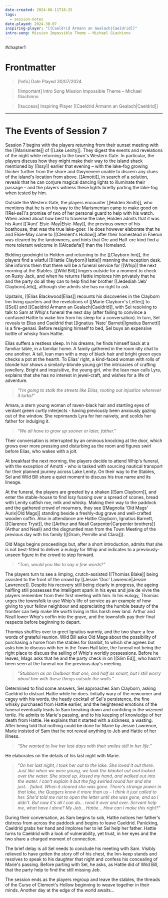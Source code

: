```yaml
---
date-created: 2024-08-11T18:25
tags:
  - session-notes
date-played: 2024-30-07
inspiring-player: "[[Caeldrid Àrmann an Gealach|Caeldrid]]"
intro-song: Mission Impossible Theme – Michael Giachinno
---
```

#chapter1 
# Frontmatter

> [!info] Date Played
> 30/07/2024

> [!important] Intro Song
> Mission Impossible Theme – Michael Giachinno

> [!success] Inspiring Player
> [[Caeldrid Àrmann an Gealach|Caeldrid]]

---
# The Events of Session 7
Session 7 begins with the players returning from their sunset meeting with the [[Marismente]] of [[Lake Lenity]]. They digest the events and revelations of the night while returning to the town's Western Gate. In particular, the players discuss how they might make their way to the island shack mentioned by [[Issy]] earlier that evening – with the lake-fog growing thicker further from the shore and Gwynevere unable to discern any clues of the island's location from above. [[Amotti]], in search of a solution, reveals that he can conjure magical dancing lights to illuminate their passage – and the players witness these lights briefly parting the lake-fog when tested by him.

Outside the Western Gate, the players encounter [[Holden Smith]], who mentions that he is on his way to the Marismentan camp to make good on [[Rel-se]]'s promise of two of her personal guard to help with his watch. When asked about how best to traverse the lake, Holden admits that it was his Aunt [['Aunt' Elsie-May|Elsie-May]], the previous owner of his boathouse, that was the true lake-goer. He does however elaborate that he and Elsie-May came to [[Clement's Hollow]] after their homestead in Faerun was cleared by the landowners, and hints that Orc and Half-orc kind find a more tolerant welcome in [[Alcadeña]] than the Homeland.

Bidding goodnight to Holden and returning to the [[Clayborn Inn]], the players find a wistful [[Hattie Clayborn|Hattie]] manning the reception desk. She informs them that there will be a funeral service for [[Whip]] the next morning at the Stables. [[Wild Bill]] lingers outside for a moment to check on Rusty Jack, and when he returns Hattie implores him privately that he and the party do all they can to help find her brother [[Jedediah ‘Jeb’ Clayborn|Jeb]], although she admits she has no right to ask.

Upstairs, [[Elias Blackwood|Elias]] recounts his discoveries in the Clayborn Inn living quarters and the revelations of [[Marie Clayborn's Letter]] to [[Sel]] and [[Caeldrid Àrmann an Gealach|Caeldrid]], with Sel resolving to talk to Sam at Whip's funeral the next day (after failing to convince a confused Hattie to wake him from his sleep for a conversation). In turn, Sel reveals to Elias and Caeldrid that [[Ignatius 'Nate' Barnett|Ignatius Barnett]] is a fire-genasi. Before resigning himself to bed, Sel buys an expensive bottle of whisky from Hattie.

Elias suffers a restless sleep. In his dreams, he finds himself back at a familiar table, in a familiar home. A family gathered in the room idly chat to one another. A tall, lean man with a mop of black hair and bright green eyes checks a pot at the hearth. To Elias' right, a kind-faced woman with rolls of blonde hair shows a similarly-blonde young girl the intricacies of crafting jewellery. Bright and inquisitive, the young girl, who the lean man calls Lyra, explains that she has no interest in jewel-craft, and wishes for a life of adventure.

> *"I'm going to stalk the streets like Elias, rooting out injustice wherever it lurks!"*

Amara, a stern young woman of raven-black hair and startling eyes of verdant green curtly interjects - having previously been anxiously gazing out of the window. She reprimands Lyra for her naivety, and scolds her father for indulging it.

> *"We all have to grow up sooner or later, father."*

Their conversation is interrupted by an ominous knocking at the door, which grows ever more pressing and disturbing as the room and figures swirl before Elias, who wakes with a jolt.

At breakfast the next morning, the players decide to attend Whip's funeral, with the exception of Amotti - who is tasked with sourcing nautical transport for their planned journey across Lake Lenity. On their way to the Stables, Sel and Wild Bill share a quiet moment to discuss his true name and its lineage.

At the funeral, the players are greeted by a shaken [[Sam Clayborn]], and enter the stable-house to find Issy fussing over a spread of scones, bread with Lenity catfish roe, milk and whisky. Making their way to the paddock and the gathered crowd of mourners, they see [[Magnolia 'Old Mags' Aurix|Old Mags]] standing beside a freshly-dug grave and well-crafted wooden coffin. Also in attendance are Hattie Clayborn, Ignatius Barnett, [[Clarence Tryst]], the [[Arthur and Neall Carpenter|Carpenter brothers]] (Arthur and Neall) and the disgruntled man from the Town Meeting of the previous day with his family ([[Gram, Pernille and Clara]]).

Old Mags begins proceedings but, after a short introduction, admits that she is not best-fitted to deliver a eulogy for Whip and indicates to a previously-unseen figure in the crowd to step forward.

> *"Tom, would you like to say a few words?"*

The players turn to see a limping, crutch-assisted [[Thomias Blake]] being assisted to the front of the crowd by [[Jessie 'Doc' Lawrence|Jessie Lawrence]]. Despite his recovery still being clearly in progress, the ageing halfling still possesses the intelligent spark in his eyes and joie de vivre the players remember from their first meeting with him. In his eulogy, Thomias urges the townsfolk to use Whip's life of service as an example of how giving to your fellow neighbour and appreciating the humble beauty of the frontier can help make life worth living in this harsh new land. Arthur and Neall lower Whip's coffin into the grave, and the townsfolk pay their final respects before beginning to depart.

Thomias shuffles over to greet Ignatius warmly, and the two share a few words of grateful reunion. Wild Bill asks Old Mags about the possibility of purchasing a horse from the stables for Gambit, to which she agrees but asks him to discuss with her in the Town Hall later, the funeral not being the right place to discuss the selling of Whip's worldly possessions. Before he leaves, Mags asks that he and the party check in on [[Slim Ed]], who hasn't been seen at the funeral nor the previous day's meeting.

> *"Stubborn as an Owlbear that one, and half as smart, but I still worry about him with these things outside the walls."*

Determined to find some answers, Sel approaches Sam Clayborn, asking Caeldrid to distract Hattie while he does. Initially wary of the newcomer and cagey with his words, the heady cocktail of Sel's persistence, the fine whisky purchased from Hattie earlier, and the heightened emotions of the funeral eventually leads to Sam breaking down and confiding in the wizened tortle. He admits to Marie's passing, and to his keeping of knowledge of her death from Hattie. He explains that it started with a sickness, a wasting. After being told that nothing could be done for Marie by Jessie Lawrence, Marie insisted of Sam that he not reveal anything to Jeb and Hattie of her illness.

> *"She wanted to live her last days with their smiles still in her life."*

He elaborates on the details of his last night with Marie.

> *"On her last night, I took her out to the lake. She loved it out there. Just like when we were young, we took the blanket out and looked over the water. She stood up, kissed my hand, and walked out into the water. I can't explain it but the fog swirled round her and she just... faded. When it cleared she was gone. There's strange power in that lake, the Quagers know it more than us – I think it just called to her.*
> *She'd told me not to open the letter until she was gone, and so I didn't. But now it's all I can do... read it over and over. Servant help me, what have I done? My Jeb... Hattie... How can I make this right?"*

During their conversation, as Sam begins to sob, Hattie notices her father's distress from across the paddock and begins to leave Caeldrid. Panicking, Caeldrid grabs her hand and implores her to let Sel help her father. Hattie turns to Caeldrid with a look of vulnerability, yet trust, in her eyes and the two share a charged moment of connection.

The brief delay is all Sel needs to conclude his meeting with Sam. Visibly relieved to have gotten the story off of his chest, the Inn-keep stands and resolves to speak to his daughter that night and confess his concealing of Marie's passing. Before parting with Sel, he asks, as Hattie did of Wild Bill, that the party help to find the still missing Jeb.

The session ends as the players regroup and leave the stables, the threads of the Curse of Clement's Hollow beginning to weave together in their minds. Another day at the edge of the world awaits...